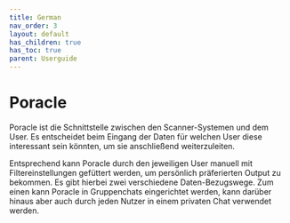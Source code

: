 ```yaml
---
title: German
nav_order: 3
layout: default
has_children: true
has_toc: true
parent: Userguide
---
```


# Poracle

Poracle ist die Schnittstelle zwischen den Scanner-Systemen und dem User. Es entscheidet beim Eingang der Daten für welchen User diese interessant sein könnten, um sie anschließend weiterzuleiten.

Entsprechend kann Poracle durch den jeweiligen User manuell mit Filtereinstellungen gefüttert werden, um persönlich präferierten Output zu bekommen.
Es gibt hierbei zwei verschiedene Daten-Bezugswege. Zum einen kann Poracle in Gruppenchats eingerichtet werden, kann darüber hinaus aber auch durch jeden Nutzer in einem privaten Chat verwendet werden.
